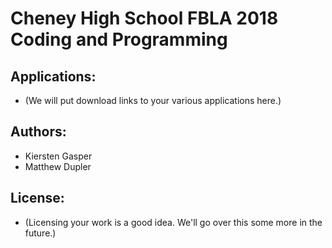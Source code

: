 # Cheney High School FBLA 2018 Coding and Programming
## Applications:
* (We will put download links to your various applications here.)

## Authors:
* Kiersten Gasper
* Matthew Dupler

## License:
* (Licensing your work is a good idea. We'll go over this some more in the future.)




